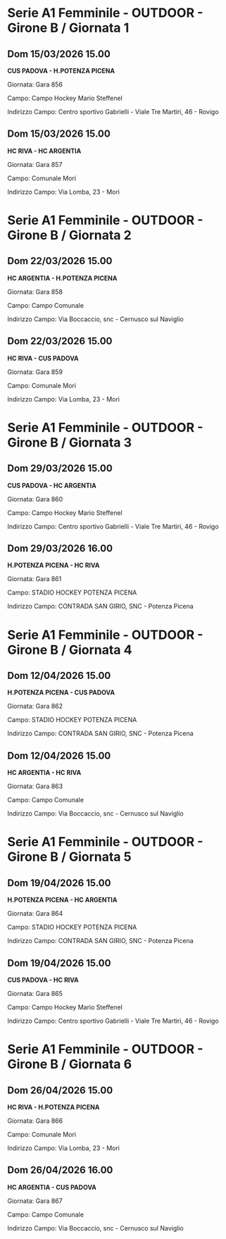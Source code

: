 # Serie A1 Femminile - OUTDOOR  - Girone B / Giornata 1
## Dom 15/03/2026 15.00
**CUS PADOVA - H.POTENZA PICENA**

Giornata: Gara 856

Campo: Campo Hockey Mario Steffenel 

Indirizzo Campo:  Centro sportivo Gabrielli - Viale Tre Martiri, 46 - Rovigo



## Dom 15/03/2026 15.00
**HC RIVA - HC ARGENTIA**

Giornata: Gara 857

Campo: Comunale Mori 

Indirizzo Campo:  Via Lomba, 23 - Mori


# Serie A1 Femminile - OUTDOOR  - Girone B / Giornata 2
## Dom 22/03/2026 15.00
**HC ARGENTIA - H.POTENZA PICENA**

Giornata: Gara 858

Campo: Campo Comunale 

Indirizzo Campo:  Via Boccaccio, snc - Cernusco sul Naviglio



## Dom 22/03/2026 15.00
**HC RIVA - CUS PADOVA**

Giornata: Gara 859

Campo: Comunale Mori 

Indirizzo Campo:  Via Lomba, 23 - Mori


# Serie A1 Femminile - OUTDOOR  - Girone B / Giornata 3
## Dom 29/03/2026 15.00
**CUS PADOVA - HC ARGENTIA**

Giornata: Gara 860

Campo: Campo Hockey Mario Steffenel 

Indirizzo Campo:  Centro sportivo Gabrielli - Viale Tre Martiri, 46 - Rovigo



## Dom 29/03/2026 16.00
**H.POTENZA PICENA - HC RIVA**

Giornata: Gara 861

Campo: STADIO HOCKEY POTENZA PICENA 

Indirizzo Campo:  CONTRADA SAN GIRIO, SNC - Potenza Picena


# Serie A1 Femminile - OUTDOOR  - Girone B / Giornata 4
## Dom 12/04/2026 15.00
**H.POTENZA PICENA - CUS PADOVA**

Giornata: Gara 862

Campo: STADIO HOCKEY POTENZA PICENA 

Indirizzo Campo:  CONTRADA SAN GIRIO, SNC - Potenza Picena



## Dom 12/04/2026 15.00
**HC ARGENTIA - HC RIVA**

Giornata: Gara 863

Campo: Campo Comunale 

Indirizzo Campo:  Via Boccaccio, snc - Cernusco sul Naviglio


# Serie A1 Femminile - OUTDOOR  - Girone B / Giornata 5
## Dom 19/04/2026 15.00
**H.POTENZA PICENA - HC ARGENTIA**

Giornata: Gara 864

Campo: STADIO HOCKEY POTENZA PICENA 

Indirizzo Campo:  CONTRADA SAN GIRIO, SNC - Potenza Picena



## Dom 19/04/2026 15.00
**CUS PADOVA - HC RIVA**

Giornata: Gara 865

Campo: Campo Hockey Mario Steffenel 

Indirizzo Campo:  Centro sportivo Gabrielli - Viale Tre Martiri, 46 - Rovigo


# Serie A1 Femminile - OUTDOOR  - Girone B / Giornata 6
## Dom 26/04/2026 15.00
**HC RIVA - H.POTENZA PICENA**

Giornata: Gara 866

Campo: Comunale Mori 

Indirizzo Campo:  Via Lomba, 23 - Mori



## Dom 26/04/2026 16.00
**HC ARGENTIA - CUS PADOVA**

Giornata: Gara 867

Campo: Campo Comunale 

Indirizzo Campo:  Via Boccaccio, snc - Cernusco sul Naviglio


